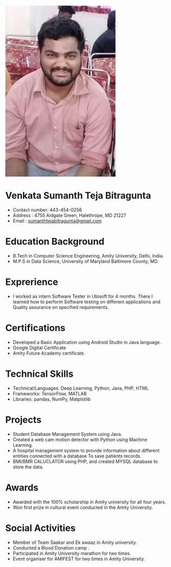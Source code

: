 ![](Sumanth.jpeg)

# Venkata Sumanth Teja Bitragunta
* Contact number: 443-454-0256
* Address : 4755 Aldgate Green, Halethrope, MD 21227
* Email : sumanthtejabitragunta@gmail.com
# Education Background
* B.Tech in Computer Science Engineering, Amity University, Delhi, India.
* M.P.S in Data Science, University of Maryland Baltimore County, MD.
# Exprerience
* I worked as intern Software Tester in Ubisoft for 4 months. There I learned how to perform Software testing on different applications and Quality assurance on specified requirements.
# Certifications
* Developed a Basic Application using Android Studio in Java language.
* Google Digital Certificate
* Amity Future Academy certificate.
# Technical Skills
* Technical/Languages: Deep Learning, Python, Java, PHP, HTML
* Frameworks: TensorFlow, MATLAB
* Libraries: pandas, NumPy, Matplotlib
# Projects
* Student Database Management System using Java.
* Created a web cam motion detector with Python using Machine Learning.
* A hospital management system to provide information about different entities connected with a database
To save patients records.
* BMI/BMR CALUCLATOR using PHP, and created MYSQL database to store the data.
# Awards
* Awarded with the 100% scholarship in Amity university for all four years.
* Won first prize in cultural event conducted in the Amity University.
# Social Activities
* Member of Team Saakar and Ek awaaz in Amity university.
* Conducted a Blood Donation camp .
* Participated in Amity University marathon for two times.
* Event organiser for AMIFEST for two times in Amity University.
